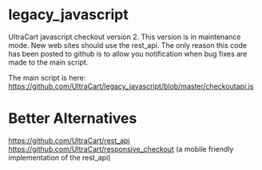 legacy_javascript
=================

UltraCart javascript checkout version 2.  This version is in maintenance mode.  New web sites should use the rest_api.
The only reason this code has been posted to github is to allow you notification when bug fixes are made to the main script.

The main script is here:
https://github.com/UltraCart/legacy_javascript/blob/master/checkoutapi.js

Better Alternatives
===================
https://github.com/UltraCart/rest_api
https://github.com/UltraCart/responsive_checkout  (a mobile friendly implementation of the rest_api)
